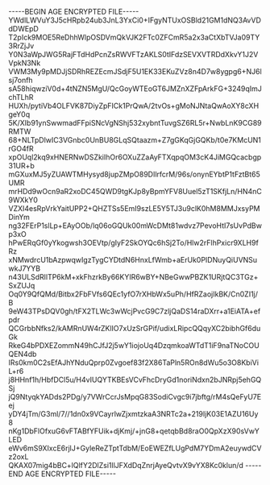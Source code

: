 -----BEGIN AGE ENCRYPTED FILE-----
YWdlLWVuY3J5cHRpb24ub3JnL3YxCi0+IFgyNTUxOSBld21GM1dNQ3AvVDdDWEpD
T2pIck9MOE5ReDhhWlpOSDVmQkVJK2FTc0ZFCmR5a2x3aCtXbTVJa09TY3RrZjJv
Y0N3aWpJWG5RajFTdHdPcnZsRWVFTzAKLS0tIFdzSEVXVTRDdXkvY1J2VVpkN3Nk
VWM3My9pMDJjSDRhREZEcmJSdjF5U1EK33EKuZVz8n4D7w8ygpg6+NJ6lsj7onfh
sA58hiqwziV0d+4tNZN5MgU/QcGoyWTEoGT6JMZnXZFpArkFG+3249qImJchTLhR
HUXh/pytiVb4OLFVK87DiyZpFICk1PrQwA/2tvOs+gMoNJNtaQwAoXY8cXHgeY0q
5K/XIb91ynSwwmadFFpiSNcVgNShj532xybntTuvgSZ6RL5r+NwbLnK9CG89RMTW
68+NLTpDlwIC3VGnbc0UnBU8GLqSQtaazm+Z7gGKqGjGQKb/t0e7KMcUN1rGO4fR
xpOUql2kq9xHNERNwDSZkiIhOr6OXuZZaAyFTXqpqOM3cK4JiMGQcacbgp31UR+b
mGXuxMJ5yZUAWTMHysyd8jupZMpO89DIlrfcrM/96s/onynEYbtP1tFztBt65UMR
mrHDd9wOcn9aR2xoDC45QWD9tgKJp8yBpmYFV8Uuel5zT1SKfjLn/HN4nC9WXkY0
VZXI4esRpVrkYaitUPP2+QHZTSs5EmI9szLE5Y5TJ3u9clK0hM8MMJxsyPMDinYm
ng32FErP1slLp+EAyOOb/lq06oGQUk00mWcDMt81wdvz7PevoHtI7sUvPdBwp3xO
hPwERqGf0yYkogwsh3OEVtp/gIyF2SkOYQc6hSj2To/Hlw2rFlhPxicr9XLH9fRz
xNMwdrcU1bAzpwqwIgzTygCYDtdN6HnxLfWmb+aErUk0PIDNuyQiUVNSuwkJ7YYB
n43ULSdRllTP6kM+xkFhzrkBy66KYIR6wBY+NBeGwwPBZK1URjtQC3TGz+SxZUJq
Oq0Y9QfQMd/Bitbx2FbFVfs6QEc1yfO7rXHbWx5uPh/HfRZaojIkBK/Cn0ZI1j/B
9eW43TPsDQV0gh/tFX2TLWc3wWcjPvcG9C7zljQaDS14raDXrr+a1EiATA+efpdr
QCGrbbNfks2/kAMRnUW4rZKlIO7xUzSrGPif/udixLRipcQQqyXC2bibhGf6duGk
RkeG4bPDXEZommN49hCJfJ2j5wY1iojoUq4DzqmkoaWTdT1iF9naTNoCOUQEN4db
IRs0km0C2sEfAJhYNduQprp0Zvgoef83f2X86TaPln5ROn8dWu5o3O8KbiViL+r6
j8HHnf1h/HbfDCl5u/H4vIUQYTKBEsVCvFhcDryGd1noriNdxn2bJNRpj5ehGQSj
jQ9NtyqkYADds2PDg/y7VWrCcrJsMpqG83SodiCvgc9i7jbftg/rM4sQeFyU7Eej
yDY4jTm/G3ml/7//1dn0x9VCayrlwZjxmtzkaA3NRTc2a+219IjK03E1AZU16Uy8
nKg1DbFlOfxuG6vFTABfYFUik+djKmj/+jnG8+qetqbBd8raO0QpXzX90sVwYLED
eWv6mS9XIxcE6rjlJ+GyleReZTptTdbM/EoEWEZfLUgPdM7YDmA2euywdCVz2oxL
QKAX07mig4bBC+lQlfY2DlZsi1llJFXdDqZnrjAyeQvtvX9vYX8Kc0klun/d
-----END AGE ENCRYPTED FILE-----
